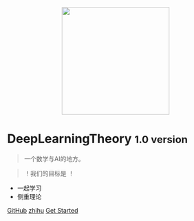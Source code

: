 <!-- _coverpage.md -->
<div align=center>
<img src="https://gitee.com/shenhao-stu/picgo/raw/master/Big-Data/logo.png" width="250">
</div>
<!-- 背景图片 -->

<!-- [logo](logo.jpg) -->


# DeepLearningTheory <small>1.0 version</small>

> 一个数学与AI的地方。

> ！我们的目标是 ！

- 一起学习
- 侧重理论

[GitHub](https://github.com/liu-yang-maker/Easy-DL-Theory)
[zhihu](https://www.zhihu.com/people/ming-ren-19-34)
[Get Started](README)